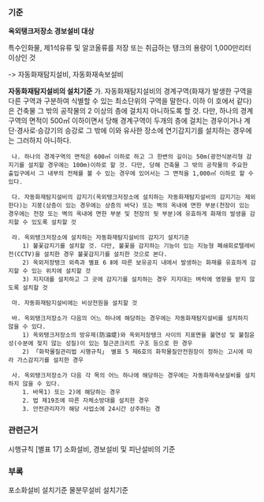 ### 기준

**옥외탱크저장소 경보설비 대상**

  특수인화물, 제1석유류 및 알코올류를 저장 또는 취급하는 탱크의 용량이 1,000만리터 이상인 것

  -> 자동화재탐지설비, 자동화재속보설비

**자동화재탐지설비의 설치기준**
     가. 자동화재탐지설비의 경계구역(화재가 발생한 구역을 다른 구역과 구분하여 식별할 수 있는 최소단위의 구역을 말한다. 이하 이 호에서 같다)은 건축물 그 밖의 공작물의 2 이상의 층에 걸치지 아니하도록 할 것. 다만, 하나의 경계구역의 면적이 500㎡ 이하이면서 당해 경계구역이 두개의 층에 걸치는 경우이거나 계단·경사로·승강기의 승강로 그 밖에 이와 유사한 장소에 연기감지기를 설치하는 경우에는 그러하지 아니하다.

     나. 하나의 경계구역의 면적은 600㎡ 이하로 하고 그 한변의 길이는 50m(광전식분리형 감지기를 설치할 경우에는 100m)이하로 할 것. 다만, 당해 건축물 그 밖의 공작물의 주요한 출입구에서 그 내부의 전체를 볼 수 있는 경우에 있어서는 그 면적을 1,000㎡ 이하로 할 수 있다.

     다. 자동화재탐지설비의 감지기(옥외탱크저장소에 설치하는 자동화재탐지설비의 감지기는 제외한다)는 지붕(상층이 있는 경우에는 상층의 바닥) 또는 벽의 옥내에 면한 부분(천장이 있는 경우에는 천장 또는 벽의 옥내에 면한 부분 및 천장의 뒷 부분)에 유효하게 화재의 발생을 감지할 수 있도록 설치할 것

     라. 옥외탱크저장소에 설치하는 자동화재탐지설비의 감지기 설치기준
        1) 불꽃감지기를 설치할 것. 다만, 불꽃을 감지하는 기능이 있는 지능형 폐쇄회로텔레비전(CCTV)을 설치한 경우 불꽃감지기를 설치한 것으로 본다.
        2) 옥외저장탱크 외측과 별표 6 Ⅱ에 따른 보유공지 내에서 발생하는 화재를 유효하게 감지할 수 있는 위치에 설치할 것
        3) 지지대를 설치하고 그 곳에 감지기를 설치하는 경우 지지대는 벼락에 영향을 받지 않도록 설치할 것

     마. 자동화재탐지설비에는 비상전원을 설치할 것

     바. 옥외탱크저장소가 다음의 어느 하나에 해당하는 경우에는 자동화재탐지설비를 설치하지 않을 수 있다.
        1) 옥외탱크저장소의 방유제(防油堤)와 옥외저장탱크 사이의 지표면을 불연성 및 불침윤성(수분에 젖지 않는 성질)이 있는 철근콘크리트 구조 등으로 한 경우
        2) 「화학물질관리법 시행규칙」 별표 5 제6호의 화학물질안전원장이 정하는 고시에 따라 가스감지기를 설치한 경우

     사. 옥외탱크저장소가 다음 각 목의 어느 하나에 해당하는 경우에는 자동화재속보설비를 설치하지 않을 수 있다.
        1. 바목1) 또는 2)에 해당하는 경우
        2. 법 제19조에 따른 자체소방대를 설치한 경우
        3. 안전관리자가 해당 사업소에 24시간 상주하는 경


### 관련근거
시행규칙 [별표 17] 소화설비, 경보설비 및 피난설비의 기준

### 부록
포소화설비 설치기준
물분무설비 설치기준